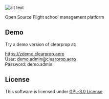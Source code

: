 ![alt text](https://repository-images.githubusercontent.com/348671191/86541900-8d5f-11eb-93a7-09f0db696a63)

Open Source Flight school management platform

## Demo

Try a demo version of clearprop at:

<https://zdemo.clearprop.aero>
<br>
User: demo.admin@clearprop.aero
<br>
Password: demo.admin

## License

This software is licensed under [GPL-3.0 License](https://github.com/neppoz/clearprop/blob/master/LICENSE)




